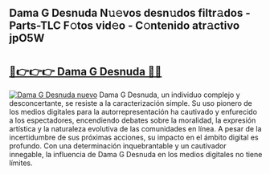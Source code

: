 ## Dama G Desnuda N𝚞𝚎vos desn𝚞dos filtr𝚊dos - Parts-TLC F𝚘tos vid𝚎o - C𝚘ntenido atr𝚊ctivo jpO5W

# <h2><a href="http://mbcatry.tromn.icu/?c=Dama+G+Desnuda">🔗👉👉👉 Dama G Desnuda 🔗🔗</a></h2>

[![Dama G Desnuda nuevo](https://i.imgur.com/pEAQMta.gif)](http://mbcatry.tromn.icu/?c=Dama+G+Desnuda)
Dama G Desnuda, un individuo complejo y desconcertante, se resiste a la caracterización simple. Su uso pionero de los medios digitales para la autorrepresentación ha cautivado y enfurecido a los espectadores, encendiendo debates sobre la moralidad, la expresión artística y la naturaleza evolutiva de las comunidades en línea. A pesar de la incertidumbre de sus próximas acciones, su impacto en el ámbito digital es profundo. Con una determinación inquebrantable y un cautivador innegable, la influencia de Dama G Desnuda en los medios digitales no tiene límites.
